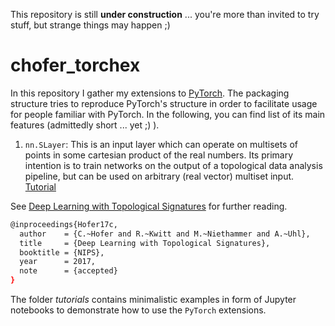 This repository is still **under construction** ... you're more than invited to try stuff, but strange things may happen ;) 

# chofer_torchex

In this repository I gather my extensions to [PyTorch](http://pytorch.org). 
The packaging structure tries to reproduce PyTorch's structure in order 
to facilitate usage for people familiar with PyTorch. In the following, you
can find list of its main features (admittedly short ... yet ;) ).

1. `nn.SLayer`:
This is an input layer which can operate on multisets of points in some 
cartesian product of the real numbers. Its primary intention is to train 
networks on the output of a topological data analysis pipeline, but can 
be used on arbitrary (real vector) multiset input. [Tutorial](https://github.com/c-hofer/chofer_torchex/blob/master/tutorials/SLayer.ipynb)

See [Deep Learning with Topological Signatures](https://arxiv.org/abs/1707.04041) for 
further reading. 

```bash
@inproceedings{Hofer17c,
  author    = {C.~Hofer and R.~Kwitt and M.~Niethammer and A.~Uhl},
  title     = {Deep Learning with Topological Signatures},
  booktitle = {NIPS},
  year      = 2017,
  note      = {accepted}
}
```

The folder *tutorials* contains minimalistic examples in form of Jupyter notebooks
to demonstrate how to use the `PyTorch` extensions. 
